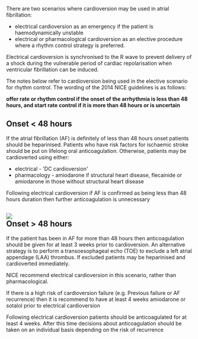 There are two scenarios where cardioversion may be used in atrial fibrillation:  
* electrical cardioversion as an emergency if the patient is haemodynamically unstable
* electrical or pharmacological cardioversion as an elective procedure where a rhythm control strategy is preferred.

  
Electrical cardioversion is synchronised to the R wave to prevent delivery of a shock during the vulnerable period of cardiac repolarisation when ventricular fibrillation can be induced.  
  
The notes below refer to cardioversion being used in the elective scenario for rhythm control. The wording of the 2014 NICE guidelines is as follows:  
  
 **offer rate or rhythm control if the onset of the arrhythmia is less than 48 hours, and start rate control if it is more than 48 hours or is uncertain**  
  
Onset \< 48 hours
-----------------

  
If the atrial fibrillation (AF) is definitely of less than 48 hours onset patients should be heparinised. Patients who have risk factors for ischaemic stroke should be put on lifelong oral anticoagulation. Otherwise, patients may be cardioverted using either:  
* electrical \- 'DC cardioversion'
* pharmacology \- amiodarone if structural heart disease, flecainide or amiodarone in those without structural heart disease

  
Following electrical cardioversion if AF is confirmed as being less than 48 hours duration then further anticoagulation is unnecessary  
  
[![](https://d32xxyeh8kfs8k.cloudfront.net/images_Passmedicine/ecg077.png)](https://d32xxyeh8kfs8k.cloudfront.net/images_Passmedicine/ecg077b.png)  
Onset \> 48 hours
-----------------

  
If the patient has been in AF for more than 48 hours then anticoagulation should be given for at least 3 weeks prior to cardioversion. An alternative strategy is to perform a transoesophageal echo (TOE) to exclude a left atrial appendage (LAA) thrombus. If excluded patients may be heparinised and cardioverted immediately.  
  
NICE recommend electrical cardioversion in this scenario, rather than pharmacological.  
  
If there is a high risk of cardioversion failure (e.g. Previous failure or AF recurrence) then it is recommend to have at least 4 weeks amiodarone or sotalol prior to electrical cardioversion  
  
Following electrical cardioversion patients should be anticoagulated for at least 4 weeks. After this time decisions about anticoagulation should be taken on an individual basis depending on the risk of recurrence
